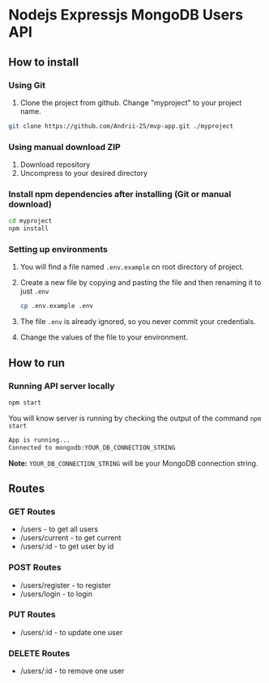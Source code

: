 # Nodejs Expressjs MongoDB Users API

## How to install

### Using Git

1.  Clone the project from github. Change "myproject" to your project name.

```bash
git clone https://github.com/Andrii-25/mvp-app.git ./myproject
```

### Using manual download ZIP

1.  Download repository
2.  Uncompress to your desired directory

### Install npm dependencies after installing (Git or manual download)

```bash
cd myproject
npm install
```

### Setting up environments

1.  You will find a file named `.env.example` on root directory of project.
2.  Create a new file by copying and pasting the file and then renaming it to just `.env`

    ```bash
    cp .env.example .env
    ```

3.  The file `.env` is already ignored, so you never commit your credentials.
4.  Change the values of the file to your environment.

## How to run

### Running API server locally

```bash
npm start
```

You will know server is running by checking the output of the command `npm start`

```bash
App is running...
Connected to mongodb:YOUR_DB_CONNECTION_STRING
```

**Note:** `YOUR_DB_CONNECTION_STRING` will be your MongoDB connection string.

## Routes

### GET Routes

- /users - to get all users
- /users/current - to get current
- /users/:id - to get user by id

### POST Routes

- /users/register - to register
- /users/login - to login

### PUT Routes

- /users/:id - to update one user

### DELETE Routes

- /users/:id - to remove one user
